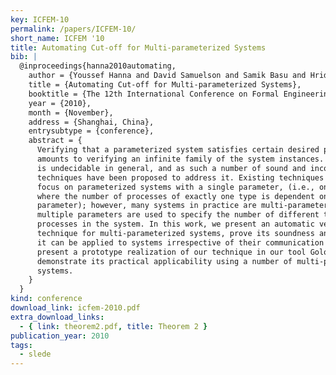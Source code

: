 ```yaml
---
key: ICFEM-10
permalink: /papers/ICFEM-10/
short_name: ICFEM '10
title: Automating Cut-off for Multi-parameterized Systems
bib: |
  @inproceedings{hanna2010automating,
    author = {Youssef Hanna and David Samuelson and Samik Basu and Hridesh Rajan},
    title = {Automating Cut-off for Multi-parameterized Systems},
    booktitle = {The 12th International Conference on Formal Engineering Methods (ICFEM 2010)},
    year = {2010},
    month = {November},
    address = {Shanghai, China},
    entrysubtype = {conference},
    abstract = {
      Verifying that a parameterized system satisfies certain desired properties
      amounts to verifying an infinite family of the system instances. This problem
      is undecidable in general, and as such a number of sound and incomplete
      techniques have been proposed to address it. Existing techniques typically
      focus on parameterized systems with a single parameter, (i.e., on systems
      where the number of processes of exactly one type is dependent on the
      parameter); however, many systems in practice are multi-parameterized, where
      multiple parameters are used to specify the number of different types of
      processes in the system. In this work, we present an automatic verification
      technique for multi-parameterized systems, prove its soundness and show that
      it can be applied to systems irrespective of their communication topology. We
      present a prototype realization of our technique in our tool Golok, and
      demonstrate its practical applicability using a number of multi-parameterized
      systems.
    }
  }
kind: conference
download_link: icfem-2010.pdf
extra_download_links:
  - { link: theorem2.pdf, title: Theorem 2 }
publication_year: 2010
tags:
  - slede
---
```

